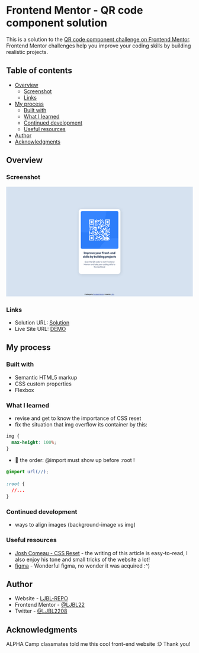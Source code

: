 # Frontend Mentor - QR code component solution

This is a solution to the [QR code component challenge on Frontend Mentor](https://www.frontendmentor.io/challenges/qr-code-component-iux_sIO_H). Frontend Mentor challenges help you improve your coding skills by building realistic projects.

## Table of contents

- [Overview](#overview)
  - [Screenshot](#screenshot)
  - [Links](#links)
- [My process](#my-process)
  - [Built with](#built-with)
  - [What I learned](#what-i-learned)
  - [Continued development](#continued-development)
  - [Useful resources](#useful-resources)
- [Author](#author)
- [Acknowledgments](#acknowledgments)

## Overview

### Screenshot

![](./images/screenshot.png)

### Links

- Solution URL: [Solution](https://www.frontendmentor.io/challenges/qr-code-component-iux_sIO_H)
- Live Site URL: [DEMO](https://ljbl22.github.io/frontend-mentor/qr-code-component/)

## My process

### Built with

- Semantic HTML5 markup
- CSS custom properties
- Flexbox

### What I learned

- revise and get to know the importance of CSS reset
- fix the situation that img overflow its container by this:

```css
img {
  max-height: 100%;
}
```

- 👀 the order: @import must show up before :root !

```css
@import url(//);

:root {
  //...
}
```

### Continued development

- ways to align images (background-image vs img)

### Useful resources

- [Josh Comeau - CSS Reset](https://www.joshwcomeau.com/css/custom-css-reset/) - the writing of this article is easy-to-read, I also enjoy his tone and small tricks of the website a lot!
- [figma](https://www.figma.com) - Wonderful figma, no wonder it was acquired :^)

## Author

- Website - [LJBL-REPO](https://github.com/LJBL22/frontend-mentor/tree/main/qr-code-component)
- Frontend Mentor - [@LJBL22](https://www.frontendmentor.io/profile/LJBL22)
- Twitter - [@LJBL2208](https://www.twitter.com/LJBL2208)

## Acknowledgments

ALPHA Camp classmates told me this cool front-end website :D Thank you!
